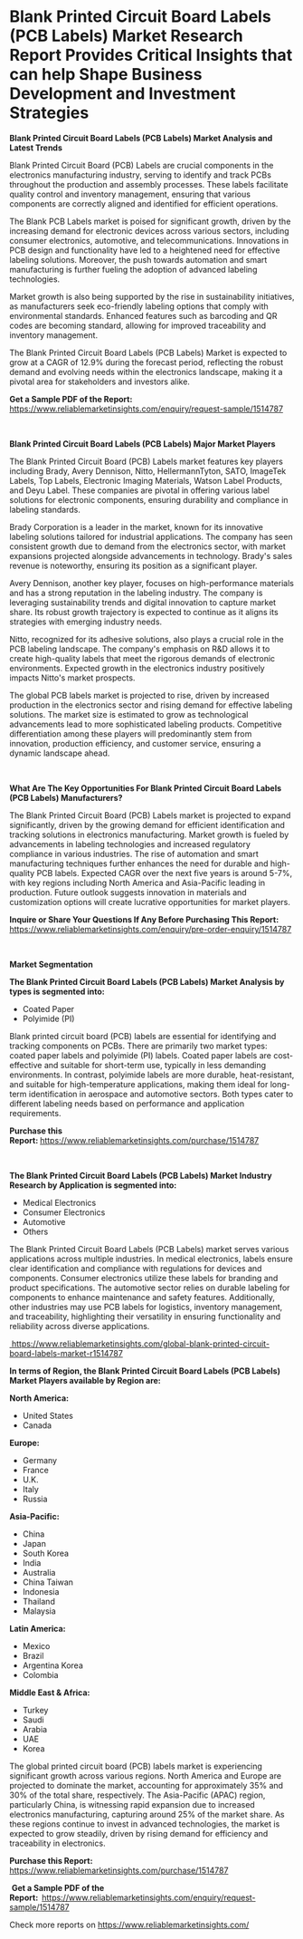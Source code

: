 <p><h1>Blank Printed Circuit Board Labels (PCB Labels) Market Research Report Provides Critical Insights that can help Shape Business Development and Investment Strategies</h1></p><p><strong>Blank Printed Circuit Board Labels (PCB Labels) Market Analysis and Latest Trends</strong></p>
<p><p>Blank Printed Circuit Board (PCB) Labels are crucial components in the electronics manufacturing industry, serving to identify and track PCBs throughout the production and assembly processes. These labels facilitate quality control and inventory management, ensuring that various components are correctly aligned and identified for efficient operations.</p><p>The Blank PCB Labels market is poised for significant growth, driven by the increasing demand for electronic devices across various sectors, including consumer electronics, automotive, and telecommunications. Innovations in PCB design and functionality have led to a heightened need for effective labeling solutions. Moreover, the push towards automation and smart manufacturing is further fueling the adoption of advanced labeling technologies.</p><p>Market growth is also being supported by the rise in sustainability initiatives, as manufacturers seek eco-friendly labeling options that comply with environmental standards. Enhanced features such as barcoding and QR codes are becoming standard, allowing for improved traceability and inventory management.</p><p>The Blank Printed Circuit Board Labels (PCB Labels) Market is expected to grow at a CAGR of 12.9% during the forecast period, reflecting the robust demand and evolving needs within the electronics landscape, making it a pivotal area for stakeholders and investors alike.</p></p>
<p><strong>Get a Sample PDF of the Report:&nbsp;</strong> <a href="https://www.reliablemarketinsights.com/enquiry/request-sample/1514787?utm_campaign=2717&utm_medium=2&utm_source=Github&utm_content=ia&utm_term=06042025&utm_id=blank-printed-circuit-board-labels-pcb-labels">https://www.reliablemarketinsights.com/enquiry/request-sample/1514787</a></p>
<p>&nbsp;</p>
<p><strong>Blank Printed Circuit Board Labels (PCB Labels) Major Market Players</strong></p>
<p><p>The Blank Printed Circuit Board (PCB) Labels market features key players including Brady, Avery Dennison, Nitto, HellermannTyton, SATO, ImageTek Labels, Top Labels, Electronic Imaging Materials, Watson Label Products, and Deyu Label. These companies are pivotal in offering various label solutions for electronic components, ensuring durability and compliance in labeling standards.</p><p>Brady Corporation is a leader in the market, known for its innovative labeling solutions tailored for industrial applications. The company has seen consistent growth due to demand from the electronics sector, with market expansions projected alongside advancements in technology. Brady's sales revenue is noteworthy, ensuring its position as a significant player.</p><p>Avery Dennison, another key player, focuses on high-performance materials and has a strong reputation in the labeling industry. The company is leveraging sustainability trends and digital innovation to capture market share. Its robust growth trajectory is expected to continue as it aligns its strategies with emerging industry needs.</p><p>Nitto, recognized for its adhesive solutions, also plays a crucial role in the PCB labeling landscape. The company's emphasis on R&D allows it to create high-quality labels that meet the rigorous demands of electronic environments. Expected growth in the electronics industry positively impacts Nitto's market prospects.</p><p>The global PCB labels market is projected to rise, driven by increased production in the electronics sector and rising demand for effective labeling solutions. The market size is estimated to grow as technological advancements lead to more sophisticated labeling products. Competitive differentiation among these players will predominantly stem from innovation, production efficiency, and customer service, ensuring a dynamic landscape ahead.</p></p>
<p>&nbsp;</p>
<p><strong>What Are The Key Opportunities For Blank Printed Circuit Board Labels (PCB Labels) Manufacturers?</strong></p>
<p><p>The Blank Printed Circuit Board (PCB) Labels market is projected to expand significantly, driven by the growing demand for efficient identification and tracking solutions in electronics manufacturing. Market growth is fueled by advancements in labeling technologies and increased regulatory compliance in various industries. The rise of automation and smart manufacturing techniques further enhances the need for durable and high-quality PCB labels. Expected CAGR over the next five years is around 5-7%, with key regions including North America and Asia-Pacific leading in production. Future outlook suggests innovation in materials and customization options will create lucrative opportunities for market players.</p></p>
<p><strong>Inquire or Share Your Questions If Any Before Purchasing This Report:</strong> <a href="https://www.reliablemarketinsights.com/enquiry/pre-order-enquiry/1514787?utm_campaign=2717&utm_medium=2&utm_source=Github&utm_content=ia&utm_term=06042025&utm_id=blank-printed-circuit-board-labels-pcb-labels">https://www.reliablemarketinsights.com/enquiry/pre-order-enquiry/1514787</a></p>
<p>&nbsp;</p>
<p><strong>Market Segmentation</strong></p>
<p><strong>The Blank Printed Circuit Board Labels (PCB Labels) Market Analysis by types is segmented into:</strong></p>
<p><ul><li>Coated Paper</li><li>Polyimide (PI)</li></ul></p>
<p><p>Blank printed circuit board (PCB) labels are essential for identifying and tracking components on PCBs. There are primarily two market types: coated paper labels and polyimide (PI) labels. Coated paper labels are cost-effective and suitable for short-term use, typically in less demanding environments. In contrast, polyimide labels are more durable, heat-resistant, and suitable for high-temperature applications, making them ideal for long-term identification in aerospace and automotive sectors. Both types cater to different labeling needs based on performance and application requirements.</p></p>
<p><strong>Purchase this Report:&nbsp;</strong><a href="https://www.reliablemarketinsights.com/purchase/1514787?utm_campaign=2717&utm_medium=2&utm_source=Github&utm_content=ia&utm_term=06042025&utm_id=blank-printed-circuit-board-labels-pcb-labels">https://www.reliablemarketinsights.com/purchase/1514787</a></p>
<p>&nbsp;</p>
<p><strong>The Blank Printed Circuit Board Labels (PCB Labels) Market Industry Research by Application is segmented into:</strong></p>
<p><ul><li>Medical Electronics</li><li>Consumer Electronics</li><li>Automotive</li><li>Others</li></ul></p>
<p><p>The Blank Printed Circuit Board Labels (PCB Labels) market serves various applications across multiple industries. In medical electronics, labels ensure clear identification and compliance with regulations for devices and components. Consumer electronics utilize these labels for branding and product specifications. The automotive sector relies on durable labeling for components to enhance maintenance and safety features. Additionally, other industries may use PCB labels for logistics, inventory management, and traceability, highlighting their versatility in ensuring functionality and reliability across diverse applications.</p></p>
<p><a href="https://www.reliablemarketinsights.com/global-blank-printed-circuit-board-labels-market-r1514787?utm_campaign=2717&utm_medium=2&utm_source=Github&utm_content=ia&utm_term=06042025&utm_id=blank-printed-circuit-board-labels-pcb-labels">&nbsp;https://www.reliablemarketinsights.com/global-blank-printed-circuit-board-labels-market-r1514787</a></p>
<p><strong>In terms of Region, the Blank Printed Circuit Board Labels (PCB Labels) Market Players available by Region are:</strong></p>
<p>
    <p> <strong> North America: </strong>
        <ul>
            <li>United States</li>
            <li>Canada</li>
        </ul>
        </p> 
    <p> <strong> Europe: </strong>
        <ul>
            <li>Germany</li>
            <li>France</li>
            <li>U.K.</li>
            <li>Italy</li>
            <li>Russia</li>
        </ul>
        </p> 
    <p> <strong> Asia-Pacific: </strong>
        <ul>
            <li>China</li>
            <li>Japan</li>
            <li>South Korea</li>
            <li>India</li>
            <li>Australia</li>
            <li>China Taiwan</li>
            <li>Indonesia</li>
            <li>Thailand</li>
            <li>Malaysia</li>
        </ul>
        </p> 
    <p> <strong> Latin America: </strong>
        <ul>
            <li>Mexico</li>
            <li>Brazil</li>
            <li>Argentina Korea</li>
            <li>Colombia</li>
        </ul>
        </p> 
    <p> <strong> Middle East & Africa: </strong>
        <ul>
            <li>Turkey</li>
            <li>Saudi</li>
            <li>Arabia</li>
            <li>UAE</li>
            <li>Korea</li>
        </ul>
    </p>
    </p>
<p><p>The global printed circuit board (PCB) labels market is experiencing significant growth across various regions. North America and Europe are projected to dominate the market, accounting for approximately 35% and 30% of the total share, respectively. The Asia-Pacific (APAC) region, particularly China, is witnessing rapid expansion due to increased electronics manufacturing, capturing around 25% of the market share. As these regions continue to invest in advanced technologies, the market is expected to grow steadily, driven by rising demand for efficiency and traceability in electronics.</p></p>
<p><strong>Purchase this Report: </strong><a href="https://www.reliablemarketinsights.com/purchase/1514787?utm_campaign=2717&utm_medium=2&utm_source=Github&utm_content=ia&utm_term=06042025&utm_id=blank-printed-circuit-board-labels-pcb-labels">https://www.reliablemarketinsights.com/purchase/1514787</a></p>
<p>&nbsp;<strong>Get a Sample PDF of the Report:&nbsp;&nbsp;</strong><a href="https://www.reliablemarketinsights.com/enquiry/request-sample/1514787?utm_campaign=2717&utm_medium=2&utm_source=Github&utm_content=ia&utm_term=06042025&utm_id=blank-printed-circuit-board-labels-pcb-labels">https://www.reliablemarketinsights.com/enquiry/request-sample/1514787</a></p>
<p><strong></strong></p>
<p>Check more reports on <a href="https://www.reliablemarketinsights.com/?utm_campaign=2717&utm_medium=2&utm_source=Github&utm_content=ia&utm_term=06042025&utm_id=blank-printed-circuit-board-labels-pcb-labels">https://www.reliablemarketinsights.com/</a></p>